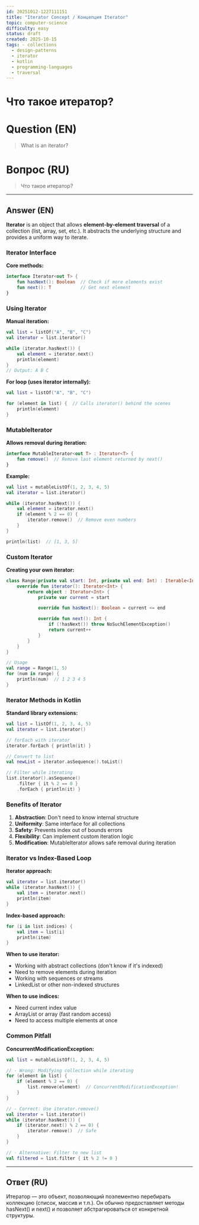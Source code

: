 ```yaml
---
id: 20251012-1227111151
title: "Iterator Concept / Концепция Iterator"
topic: computer-science
difficulty: easy
status: draft
created: 2025-10-15
tags: - collections
  - design-patterns
  - iterator
  - kotlin
  - programming-languages
  - traversal
---
```

# Что такое итератор?

# Question (EN)
> What is an iterator?

# Вопрос (RU)
> Что такое итератор?

---

## Answer (EN)

**Iterator** is an object that allows **element-by-element traversal** of a collection (list, array, set, etc.). It abstracts the underlying structure and provides a uniform way to iterate.

### Iterator Interface

**Core methods:**
```kotlin
interface Iterator<out T> {
    fun hasNext(): Boolean  // Check if more elements exist
    fun next(): T           // Get next element
}
```

### Using Iterator

**Manual iteration:**
```kotlin
val list = listOf("A", "B", "C")
val iterator = list.iterator()

while (iterator.hasNext()) {
    val element = iterator.next()
    println(element)
}
// Output: A B C
```

**For loop (uses iterator internally):**
```kotlin
val list = listOf("A", "B", "C")

for (element in list) {  // Calls iterator() behind the scenes
    println(element)
}
```

### MutableIterator

**Allows removal during iteration:**
```kotlin
interface MutableIterator<out T> : Iterator<T> {
    fun remove()  // Remove last element returned by next()
}
```

**Example:**
```kotlin
val list = mutableListOf(1, 2, 3, 4, 5)
val iterator = list.iterator()

while (iterator.hasNext()) {
    val element = iterator.next()
    if (element % 2 == 0) {
        iterator.remove()  // Remove even numbers
    }
}

println(list)  // [1, 3, 5]
```

### Custom Iterator

**Creating your own iterator:**
```kotlin
class Range(private val start: Int, private val end: Int) : Iterable<Int> {
    override fun iterator(): Iterator<Int> {
        return object : Iterator<Int> {
            private var current = start

            override fun hasNext(): Boolean = current <= end

            override fun next(): Int {
                if (!hasNext()) throw NoSuchElementException()
                return current++
            }
        }
    }
}

// Usage
val range = Range(1, 5)
for (num in range) {
    println(num)  // 1 2 3 4 5
}
```

### Iterator Methods in Kotlin

**Standard library extensions:**
```kotlin
val list = listOf(1, 2, 3, 4, 5)
val iterator = list.iterator()

// forEach with iterator
iterator.forEach { println(it) }

// Convert to list
val newList = iterator.asSequence().toList()

// Filter while iterating
list.iterator().asSequence()
    .filter { it % 2 == 0 }
    .forEach { println(it) }
```

### Benefits of Iterator

1. **Abstraction**: Don't need to know internal structure
2. **Uniformity**: Same interface for all collections
3. **Safety**: Prevents index out of bounds errors
4. **Flexibility**: Can implement custom iteration logic
5. **Modification**: MutableIterator allows safe removal during iteration

### Iterator vs Index-Based Loop

**Iterator approach:**
```kotlin
val iterator = list.iterator()
while (iterator.hasNext()) {
    val item = iterator.next()
    println(item)
}
```

**Index-based approach:**
```kotlin
for (i in list.indices) {
    val item = list[i]
    println(item)
}
```

**When to use iterator:**
- Working with abstract collections (don't know if it's indexed)
- Need to remove elements during iteration
- Working with sequences or streams
- LinkedList or other non-indexed structures

**When to use indices:**
- Need current index value
- ArrayList or array (fast random access)
- Need to access multiple elements at once

### Common Pitfall

**ConcurrentModificationException:**
```kotlin
val list = mutableListOf(1, 2, 3, 4, 5)

// - Wrong: Modifying collection while iterating
for (element in list) {
    if (element % 2 == 0) {
        list.remove(element)  // ConcurrentModificationException!
    }
}

// - Correct: Use iterator.remove()
val iterator = list.iterator()
while (iterator.hasNext()) {
    if (iterator.next() % 2 == 0) {
        iterator.remove()  // Safe
    }
}

// - Alternative: Filter to new list
val filtered = list.filter { it % 2 != 0 }
```

---

## Ответ (RU)

Итератор — это объект, позволяющий поэлементно перебирать коллекцию (список, массив и т.п.). Он обычно предоставляет методы hasNext() и next() и позволяет абстрагироваться от конкретной структуры.

